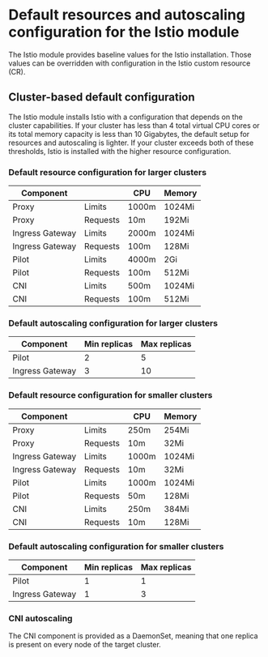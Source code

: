 # Default resources and autoscaling configuration for the Istio module

The Istio module provides baseline values for the Istio installation. Those values can be overridden with configuration in the Istio custom resource (CR).

## Cluster-based default configuration

The Istio module installs Istio with a configuration that depends on the cluster capabilities. If your cluster has less than 4 total virtual CPU cores or its total memory capacity is less than 10 Gigabytes, the default setup for resources and autoscaling is lighter. If your cluster exceeds both of these thresholds, Istio is installed with the higher resource configuration.

### Default resource configuration for larger clusters

| Component       |          | CPU   | Memory |
|-----------------|----------|-------|--------|
| Proxy           | Limits   | 1000m | 1024Mi |
| Proxy           | Requests | 10m   | 192Mi  |
| Ingress Gateway | Limits   | 2000m | 1024Mi |
| Ingress Gateway | Requests | 100m  | 128Mi  |
| Pilot           | Limits   | 4000m | 2Gi    |
| Pilot           | Requests | 100m  | 512Mi  |
| CNI             | Limits   | 500m  | 1024Mi |
| CNI             | Requests | 100m  | 512Mi  |

### Default autoscaling configuration for larger clusters

| Component       | Min replicas | Max replicas |
|-----------------|--------------|--------------|
| Pilot           | 2            | 5            |
| Ingress Gateway | 3            | 10           |

### Default resource configuration for smaller clusters

| Component       |          | CPU   | Memory |
|-----------------|----------|-------|--------|
| Proxy           | Limits   | 250m  | 254Mi  |
| Proxy           | Requests | 10m   | 32Mi   |
| Ingress Gateway | Limits   | 1000m | 1024Mi |
| Ingress Gateway | Requests | 10m   | 32Mi   |
| Pilot           | Limits   | 1000m | 1024Mi |
| Pilot           | Requests | 50m   | 128Mi  |
| CNI             | Limits   | 250m  | 384Mi  |
| CNI             | Requests | 10m   | 128Mi  |

### Default autoscaling configuration for smaller clusters

| Component       | Min replicas | Max replicas |
|-----------------|--------------|--------------|
| Pilot           | 1            | 1            |
| Ingress Gateway | 1            | 3            |

### CNI autoscaling

The CNI component is provided as a DaemonSet, meaning that one replica is present on every node of the target cluster.
